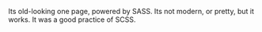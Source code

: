 Its old-looking one page, powered by SASS. Its not modern, or pretty, but it works. It was a good practice of SCSS.
